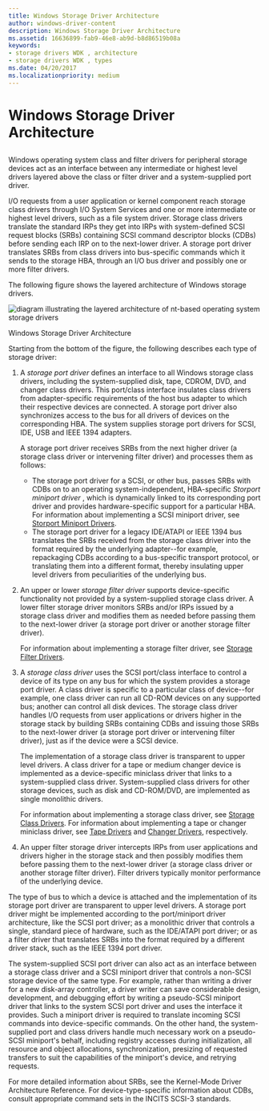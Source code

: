 ```yaml
---
title: Windows Storage Driver Architecture
author: windows-driver-content
description: Windows Storage Driver Architecture
ms.assetid: 16636899-fab9-46e8-ab9d-b8d86519b08a
keywords:
- storage drivers WDK , architecture
- storage drivers WDK , types
ms.date: 04/20/2017
ms.localizationpriority: medium
---
```


# Windows Storage Driver Architecture


## <span id="ddk_storage_driver_architecture_kg"></span><span id="DDK_STORAGE_DRIVER_ARCHITECTURE_KG"></span>


Windows operating system class and filter drivers for peripheral storage devices act as an interface between any intermediate or highest level drivers layered above the class or filter driver and a system-supplied port driver.

I/O requests from a user application or kernel component reach storage class drivers through I/O System Services and one or more intermediate or highest level drivers, such as a file system driver. Storage class drivers translate the standard IRPs they get into IRPs with system-defined SCSI request blocks (SRBs) containing SCSI command descriptor blocks (CDBs) before sending each IRP on to the next-lower driver. A storage port driver translates SRBs from class drivers into bus-specific commands which it sends to the storage HBA, through an I/O bus driver and possibly one or more filter drivers.

The following figure shows the layered architecture of Windows storage drivers.

![diagram illustrating the layered architecture of nt-based operating system storage drivers](images/kg201-1.png)

Windows Storage Driver Architecture

Starting from the bottom of the figure, the following describes each type of storage driver:

1.  A *storage port driver* defines an interface to all Windows storage class drivers, including the system-supplied disk, tape, CDROM, DVD, and changer class drivers. This port/class interface insulates class drivers from adapter-specific requirements of the host bus adapter to which their respective devices are connected. A storage port driver also synchronizes access to the bus for all drivers of devices on the corresponding HBA. The system supplies storage port drivers for SCSI, IDE, USB and IEEE 1394 adapters.

    A storage port driver receives SRBs from the next higher driver (a storage class driver or intervening filter driver) and processes them as follows:

    -   The storage port driver for a SCSI, or other bus, passes SRBs with CDBs on to an operating system-independent, HBA-specific *Storport miniport driver* , which is dynamically linked to its corresponding port driver and provides hardware-specific support for a particular HBA. For information about implementing a SCSI miniport driver, see [Storport Miniport Drivers](storport-miniport-drivers.md).
    -   The storage port driver for a legacy IDE/ATAPI or IEEE 1394 bus translates the SRBs received from the storage class driver into the format required by the underlying adapter--for example, repackaging CDBs according to a bus-specific transport protocol, or translating them into a different format, thereby insulating upper level drivers from peculiarities of the underlying bus.

2.  An upper or lower *storage filter driver* supports device-specific functionality not provided by a system-supplied storage class driver. A lower filter storage driver monitors SRBs and/or IRPs issued by a storage class driver and modifies them as needed before passing them to the next-lower driver (a storage port driver or another storage filter driver).

    For information about implementing a storage filter driver, see [Storage Filter Drivers](storage-filter-drivers.md).

3.  A *storage class driver* uses the SCSI port/class interface to control a device of its type on any bus for which the system provides a storage port driver. A class driver is specific to a particular class of device--for example, one class driver can run all CD-ROM devices on any supported bus; another can control all disk devices. The storage class driver handles I/O requests from user applications or drivers higher in the storage stack by building SRBs containing CDBs and issuing those SRBs to the next-lower driver (a storage port driver or intervening filter driver), just as if the device were a SCSI device.

    The implementation of a storage class driver is transparent to upper level drivers. A class driver for a tape or medium changer device is implemented as a device-specific miniclass driver that links to a system-supplied class driver. System-supplied class drivers for other storage devices, such as disk and CD-ROM/DVD, are implemented as single monolithic drivers.

    For information about implementing a storage class driver, see [Storage Class Drivers](storage-class-drivers.md). For information about implementing a tape or changer miniclass driver, see [Tape Drivers](tape-drivers.md) and [Changer Drivers](changer-drivers.md), respectively.

4.  An upper filter storage driver intercepts IRPs from user applications and drivers higher in the storage stack and then possibly modifies them before passing them to the next-lower driver (a storage class driver or another storage filter driver). Filter drivers typically monitor performance of the underlying device.

The type of bus to which a device is attached and the implementation of its storage port driver are transparent to upper level drivers. A storage port driver might be implemented according to the port/miniport driver architecture, like the SCSI port driver; as a monolithic driver that controls a single, standard piece of hardware, such as the IDE/ATAPI port driver; or as a filter driver that translates SRBs into the format required by a different driver stack, such as the IEEE 1394 port driver.

The system-supplied SCSI port driver can also act as an interface between a storage class driver and a SCSI miniport driver that controls a non-SCSI storage device of the same type. For example, rather than writing a driver for a new disk-array controller, a driver writer can save considerable design, development, and debugging effort by writing a pseudo-SCSI miniport driver that links to the system SCSI port driver and uses the interface it provides. Such a miniport driver is required to translate incoming SCSI commands into device-specific commands. On the other hand, the system-supplied port and class drivers handle much necessary work on a pseudo-SCSI miniport's behalf, including registry accesses during initialization, all resource and object allocations, synchronization, presizing of requested transfers to suit the capabilities of the miniport's device, and retrying requests.

For more detailed information about SRBs, see the Kernel-Mode Driver Architecture Reference. For device-type-specific information about CDBs, consult appropriate command sets in the INCITS SCSI-3 standards.

 

 




